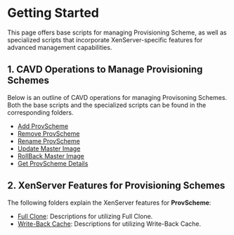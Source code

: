 
# Getting Started


This page offers base scripts for managing Provisioning Scheme, as well as specialized scripts that incorporate XenServer-specific features for advanced management capabilities.

## 1. CAVD Operations to Manage Provisioning Schemes

Below is an outline of CAVD operations for managing Provisoning Schemes. Both the base scripts and the specialized scripts can be found in the corresponding folders.

* [Add ProvScheme](./Add%20ProvScheme/)
* [Remove ProvScheme](./Remove%20ProvScheme/)
* [Rename ProvScheme](./Rename%20ProvScheme/)
* [Update Master Image](./Update%20Master%20Image/)
* [RollBack Master Image](./RollBack%20Master%20Image/)
* [Get ProvScheme Details](./Get%20ProvScheme%20Details/)

## 2. XenServer Features for Provisioning Schemes

The following folders explain the XenServer features for **ProvScheme**:

* [Full Clone](./Full%20Clone/): Descriptions for utilizing Full Clone.
* [Write-Back Cache](./Write-Back%20Cache/): Descriptions for utilizing Write-Back Cache.

